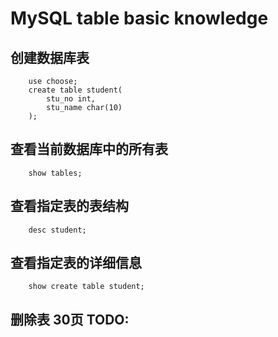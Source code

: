 # MySQL table basic knowledge

## 创建数据库表
```shell
    use choose;
    create table student(
        stu_no int,
        stu_name char(10)
    );
```

## 查看当前数据库中的所有表
```shell
    show tables;
```

## 查看指定表的表结构
```shell
    desc student;
```

## 查看指定表的详细信息
```shell
    show create table student;
```

## 删除表 30页 TODO: